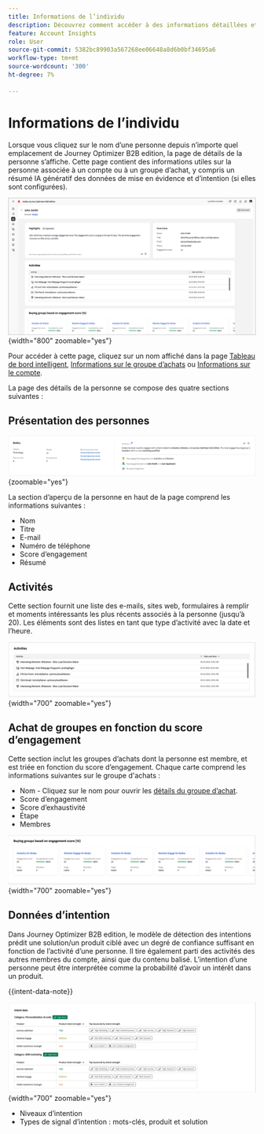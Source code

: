 ```yaml
---
title: Informations de l’individu
description: Découvrez comment accéder à des informations détaillées et à un résumé IA génératif pour une personne associée à un compte ou à un groupe d’achat dans Journey Optimizer B2B edition.
feature: Account Insights
role: User
source-git-commit: 5382bc89903a567268ee06648a8d6b0bf34695a6
workflow-type: tm+mt
source-wordcount: '300'
ht-degree: 7%

---
```


# Informations de l’individu

Lorsque vous cliquez sur le nom d’une personne depuis n’importe quel emplacement de Journey Optimizer B2B edition, la page de détails de la personne s’affiche. Cette page contient des informations utiles sur la personne associée à un compte ou à un groupe d’achat, y compris un résumé IA génératif des données de mise en évidence et d’intention (si elles sont configurées). <!-- There are also [actions](#person-actions) that you can execute for the person. -->

![Page de détails de la personne](./assets/person-details-page.png){width="800" zoomable="yes"}

Pour accéder à cette page, cliquez sur un nom affiché dans la page [Tableau de bord intelligent](../dashboards/intelligent-dashboard.md), [Informations sur le groupe d’achats](../buying-groups/buying-group-details.md) ou [Informations sur le compte](./account-details.md).

La page des détails de la personne se compose des quatre sections suivantes :

## Présentation des personnes

![Présentation des personnes](./assets/details-page-account-overview.png){zoomable="yes"}

La section d’aperçu de la personne en haut de la page comprend les informations suivantes :

* Nom
* Titre
* E-mail
* Numéro de téléphone
* Score d’engagement
* Résumé

## Activités

Cette section fournit une liste des e-mails, sites web, formulaires à remplir et moments intéressants les plus récents associés à la personne (jusqu’à 20). Les éléments sont des listes en tant que type d’activité avec la date et l’heure.

![Activités - détails de la personne](./assets/person-details-activities.png){width="700" zoomable="yes"}

## Achat de groupes en fonction du score d’engagement

Cette section inclut les groupes d’achats dont la personne est membre, et est triée en fonction du score d’engagement. Chaque carte comprend les informations suivantes sur le groupe d&#39;achats :

* Nom - Cliquez sur le nom pour ouvrir les [détails du groupe d’achat](../buying-groups/buying-group-details.md).
* Score d’engagement
* Score d’exhaustivité
* Étape
* Membres

![Achat de groupes en fonction de l’engagement - détails de la personne](./assets/person-details-buying-groups-engagement.png){width="700" zoomable="yes"}

## Données d’intention

Dans Journey Optimizer B2B edition, le modèle de détection des intentions prédit une solution/un produit ciblé avec un degré de confiance suffisant en fonction de l’activité d’une personne. Il tire également parti des activités des autres membres du compte, ainsi que du contenu balisé. L’intention d’une personne peut être interprétée comme la probabilité d’avoir un intérêt dans un produit.

{{intent-data-note}}

![Données d’intention - détails sur la personne](./assets/intent-data-panel.png){width="700" zoomable="yes"}

* Niveaux d’intention
* Types de signal d’intention : mots-clés, produit et solution

<!-- ## Person actions -->
